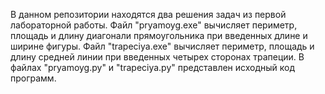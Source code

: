 В данном репозитории находятся два решения задач из первой лабораторной работы. Файл "pryamoyg.exe" вычисляет периметр, площадь и длину диагонали прямоугольника при введенных длине и ширине фигуры. Файл "trapeciya.exe" вычисляет периметр, площадь и длину средней линии при введенных четырех сторонах трапеции. В файлах "pryamoyg.py" и "trapeciya.py" представлен исходный код программ.
